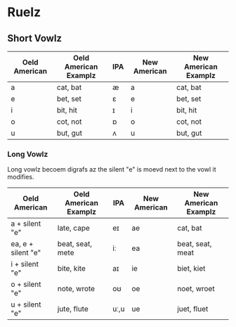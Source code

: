 # Ruelz

## Short Vowlz

| Oeld American | Oeld American Examplz | IPA | New American | New American Examplz |
| --- | --- | --- | --- | --- |
| a | cat, bat | æ | a | cat, bat |
| e | bet, set | ɛ | e | bet, set
| i | bit, hit | ɪ | i | bit, hit |
| o | cot, not | ɒ | o | cot, not |
| u | but, gut | ʌ | u | but, gut |

### Long Vowlz

Long vowlz becoem digrafs az the silent "e" is moevd next to the vowl it modifies.

| Oeld American | Oeld American Examplz | IPA | New American | New American Examplz |
| --- | --- | --- | --- | --- |
| a + silent "e" | late, cape | eɪ | ae | cat, bat |
| ea, e + silent "e" | beat, seat, mete | iː | ea | beat, seat, meat |
| i + silent "e" | bite, kite | aɪ | ie | biet, kiet |
| o + silent "e" | note, wrote | oʊ | oe | noet, wroet |
| u + silent "e" | jute, flute | uː,u | ue | juet, fluet |
